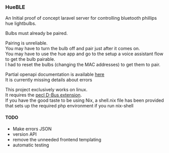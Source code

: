 ### HueBLE
An Initial proof of concept  laravel server for controlling bluetooth phillips hue lightbulbs.

Bulbs must already be paired.

Pairing is unreliable.\
You may have to turn the bulb off and pair just after it comes on.\
You may have to use the hue app and go to the setup a voice assistant flow to get the bulb pairable.\
I had to reset the bulbs (changing the MAC addresses) to get them to pair.


Partial openapi documentation is available [here](https://app.swaggerhub.com/apis-docs/justin-gerhardt1/HueBLE/1.0) \
It is currently missing details about errors

This project exclusively works on linux.\
It requires the [pecl D-Bus extension](https://github.com/derickr/pecl-dbus). \
If you have the good taste to be using Nix, a shell.nix file has been provided that sets up the required php environment if you run nix-shell

#### TODO
* Make errors JSON
* version API
* remove the unneeded frontend templating
* automatic testing
